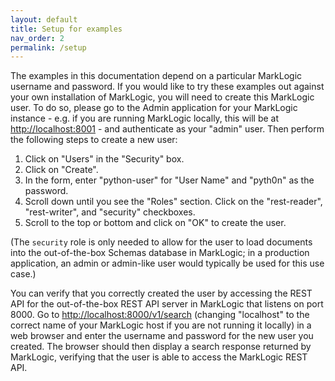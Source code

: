 ```yaml
---
layout: default
title: Setup for examples
nav_order: 2
permalink: /setup
---
```


The examples in this documentation depend on a particular MarkLogic username and password. If you 
would like to try these examples out against your own installation of MarkLogic, you will need to create this 
MarkLogic user. To do so, please go to the Admin application for your MarkLogic instance - e.g. if you are running MarkLogic locally, this will be at <http://localhost:8001> - and authenticate as your "admin" user. 
Then perform the following steps to create a new user:

1. Click on "Users" in the "Security" box.
2. Click on "Create".
3. In the form, enter "python-user" for "User Name" and "pyth0n" as the password. 
4. Scroll down until you see the "Roles" section. Click on the "rest-reader", "rest-writer", and "security" checkboxes. 
5. Scroll to the top or bottom and click on "OK" to create the user.

(The `security` role is only needed to allow for the user to load documents into the out-of-the-box Schemas database 
in MarkLogic; in a production application, an admin or admin-like user would typically be used for this use case.)

You can verify that you correctly created the user by accessing the REST API for the out-of-the-box REST API 
server in MarkLogic that listens on port 8000. Go to <http://localhost:8000/v1/search> (changing "localhost" to 
the correct name of your MarkLogic host if you are not running it locally) in a web browser and enter the 
username and password for the new user you created. The browser should then display a search response returned by 
MarkLogic, verifying that the user is able to access the MarkLogic REST API.

